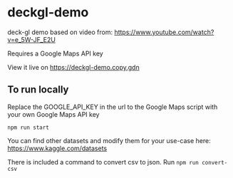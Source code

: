 # deckgl-demo
deck-gl demo based on video from: https://www.youtube.com/watch?v=e_5W-JF_E2U

Requires a Google Maps API key

View it live on https://deckgl-demo.copy.gdn

## To run locally
Replace the GOOGLE_API_KEY in the url to the Google Maps script with your own Google Maps API key

```
npm run start
```

You can find other datasets and modify them for your use-case here: https://www.kaggle.com/datasets  

There is included a command to convert csv to json. Run `npm run convert-csv`
